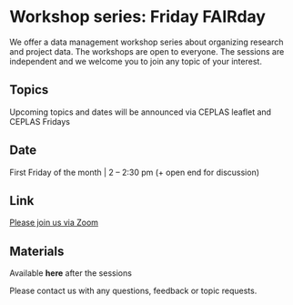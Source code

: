 # Workshop series: Friday FAIRday

We offer a data management workshop series about organizing research and project data. The workshops are open to everyone. The sessions are independent and we welcome you to join any topic of your interest.

## Topics
Upcoming topics and dates will be announced via CEPLAS leaflet and CEPLAS Fridays 

## Date
First Friday of the month | 2 – 2:30 pm (+ open end for discussion)

## Link
[Please join us via Zoom](https://uni-koeln.zoom.us/meeting/register/tJIoceqprzktGdGIuwRjp6elVQo5an-TnDmF)

## Materials
Available **here** after the sessions

Please contact us with any questions, feedback or topic requests.
